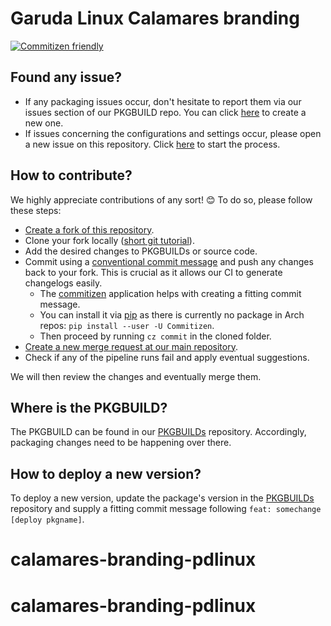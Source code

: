 # Garuda Linux Calamares branding

[![Commitizen friendly](https://img.shields.io/badge/commitizen-friendly-brightgreen.svg)](http://commitizen.github.io/cz-cli/)

## Found any issue?

- If any packaging issues occur, don't hesitate to report them via our issues section of our PKGBUILD repo. You can click [here](https://gitlab.com/garuda-linux/pkgbuilds/-/issues/new) to create a new one.
- If issues concerning the configurations and settings occur, please open a new issue on this repository. Click [here](https://gitlab.com/garuda-linux/themes-and-settings/artwork/calamares-branding-garuda/-/issues/new) to start the process.

## How to contribute?

We highly appreciate contributions of any sort! 😊 To do so, please follow these steps:

- [Create a fork of this repository](https://gitlab.com/garuda-linux/themes-and-settings/artwork/calamares-branding-garuda/-/forks/new).
- Clone your fork locally ([short git tutorial](https://rogerdudler.github.io/git-guide/)).
- Add the desired changes to PKGBUILDs or source code.
- Commit using a [conventional commit message](https://www.conventionalcommits.org/en/v1.0.0/#summary) and push any changes back to your fork. This is crucial as it allows our CI to generate changelogs easily.
  - The [commitizen](https://github.com/commitizen-tools/commitizen) application helps with creating a fitting commit message.
  - You can install it via [pip](https://pip.pypa.io/) as there is currently no package in Arch repos: `pip install --user -U Commitizen`.
  - Then proceed by running `cz commit` in the cloned folder.
- [Create a new merge request at our main repository](https://gitlab.com/garuda-linux/themes-and-settings/artwork/calamares-branding-garuda/-/merge_requests/new).
- Check if any of the pipeline runs fail and apply eventual suggestions.

We will then review the changes and eventually merge them.

## Where is the PKGBUILD?

The PKGBUILD can be found in our [PKGBUILDs](https://gitlab.com/garuda-linux/pkgbuilds) repository. Accordingly, packaging changes need to be happening over there.

## How to deploy a new version?

To deploy a new version, update the package's version in the [PKGBUILDs](https://gitlab.com/garuda-linux/pkgbuilds) repository and supply a fitting commit message following `feat: somechange [deploy pkgname]`.
# calamares-branding-pdlinux
# calamares-branding-pdlinux
